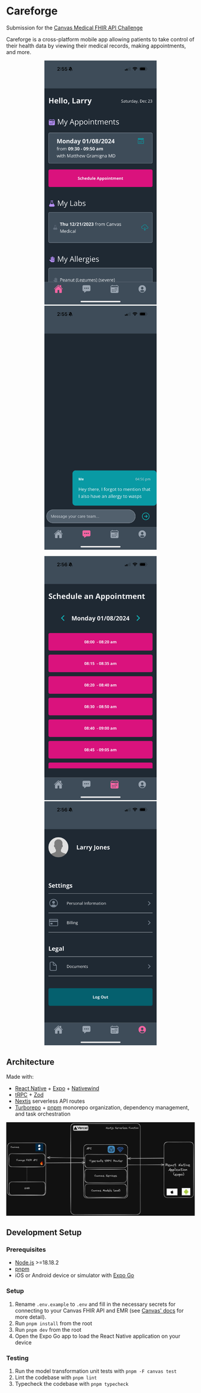 # Careforge

Submission for the [Canvas Medical FHIR API Challenge](https://www.canvasmedical.com/fhir-api-prize)

Careforge is a cross-platform mobile app allowing patients to take control of their health data by viewing their medical records, making appointments, and more.

<p align="center">
    <img src="./assets/app-home.PNG" alt="Screenshot of Homepage" width="300" height="650" />
    <img src="./assets/app-chat.PNG" alt="Screenshot of Chat" width="300" height="650" />
</p>
<p align="center">
    <img src="./assets/app-appointments.PNG" alt="Screenshot of Appointments" width="300" height="650" />
    <img src="./assets/app-profile.PNG" alt="Screenshot of Profile" width="300" height="650" />
</p>

## Architecture

Made with:

- [React Native](https://reactnative.dev/) + [Expo](https://docs.expo.dev/) + [Nativewind](https://www.nativewind.dev/)
- [tRPC](https://trpc.io/) + [Zod](https://zod.dev)
- [Nextjs](https://nextjs.org/) serverless API routes
- [Turborepo](https://turbo.build/repo) + [pnpm](https://pnpm.io/) monorepo organization, dependency management, and task orchestration

![Diagram of Application Architecture](./assets/architecture.png)

## Development Setup

### Prerequisites

- [Node.js](https://nodejs.org/en) >=18.18.2
- [pnpm](https://pnpm.io/)
- iOS or Android device or simulator with [Expo Go](https://expo.dev/client)

### Setup

1. Rename `.env.example` to `.env` and fill in the necessary secrets for connecting to your Canvas FHIR API and EMR (see [Canvas' docs](https://docs.canvasmedical.com/api/customer-authentication/) for more detail).
2. Run `pnpm install` from the root
3. Run `pnpm dev` from the root
4. Open the Expo Go app to load the React Native application on your device

### Testing

1. Run the model transformation unit tests with `pnpm -F canvas test`
2. Lint the codebase with `pnpm lint`
3. Typecheck the codebase with `pnpm typecheck`
